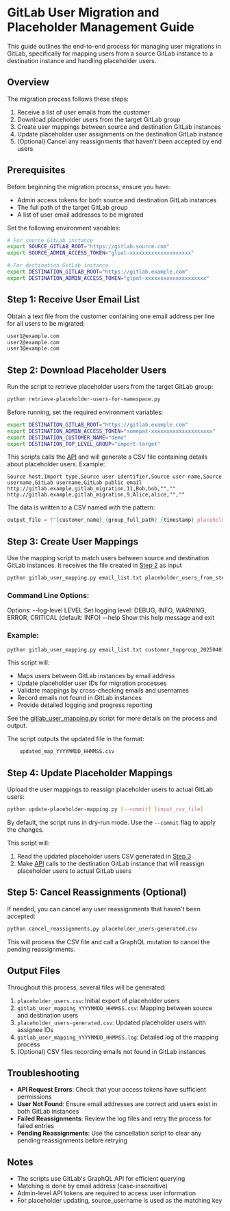 # GitLab User Migration and Placeholder Management Guide

This guide outlines the end-to-end process for managing user migrations in GitLab, specifically for mapping users from a source GitLab instance to a destination instance and handling placeholder users.

## Overview

The migration process follows these steps:

1. Receive a list of user emails from the customer
2. Download placeholder users from the target GitLab group
3. Create user mappings between source and destination GitLab instances
4. Update placeholder user assignments on the destination GitLab instance
5. (Optional) Cancel any reassignments that haven't been accepted by end users

## Prerequisites

Before beginning the migration process, ensure you have:

- Admin access tokens for both source and destination GitLab instances
- The full path of the target GitLab group
- A list of user email addresses to be migrated

Set the following environment variables:

```bash
# For source GitLab instance
export SOURCE_GITLAB_ROOT="https://gitlab.source.com"
export SOURCE_ADMIN_ACCESS_TOKEN="glpat-xxxxxxxxxxxxxxxxxxxx"

# For destination GitLab instance
export DESTINATION_GITLAB_ROOT="https://gitlab.example.com"
export DESTINATION_ADMIN_ACCESS_TOKEN="glpat-xxxxxxxxxxxxxxxxxxxx"
```

## Step 1: Receive User Email List

Obtain a text file from the customer containing one email address per line for all users to be migrated:

```txt
user1@example.com
user2@example.com
user3@example.com
```

## Step 2: Download Placeholder Users

Run the script to retrieve placeholder users from the target GitLab group:

```bash
python retrieve-placeholder-users-for-namespace.py
```

Before running, set the required environment variables:

```bash
export DESTINATION_GITLAB_ROOT="https://gitlab.example.com"
export DESTINATION_ADMIN_ACCESS_TOKEN="somepat-xxxxxxxxxxxxxxxxxxxx"
export DESTINATION_CUSTOMER_NAME="demo"
export DESTINATION_TOP_LEVEL_GROUP="import-target"
```

This scripts calls the [API](https://docs.gitlab.com/api/group_placeholder_reassignments/#download-the-csv-file) and will generate a CSV file containing details about placeholder users. Example:

```
Source host,Import type,Source user identifier,Source user name,Source username,GitLab username,GitLab public email
http://gitlab.example,gitlab_migration,11,Bob,bob,"",""
http://gitlab.example,gitlab_migration,9,Alice,alice,"",""
```
The data is written to a CSV named with the pattern:

```python
output_file = f"{customer_name}_{group_full_path}_{timestamp}_placeholder_users.csv"  # Name of the output CSV file
```

## Step 3: Create User Mappings

Use the mapping script to match users between source and destination GitLab instances. It receives the file created in [Step 2](#step-2-download-placeholder-users) as input

```bash
python gitlab_user_mapping.py email_list.txt placeholder_users_from_step_2.csv [OPTIONS]
```

### Command Line Options:

Options:
    --log-level LEVEL          Set logging level: DEBUG, INFO, WARNING, ERROR, CRITICAL (default: INFO)
    --help                     Show this help message and exit

### Example:

```bash
python gitlab_user_mapping.py email_list.txt customer_topgroup_20250401081822_placeholder_users.csv --log-level INFO
```

This script will:

- Maps users between GitLab instances by email address
- Update placeholder user IDs for migration processes
- Validate mappings by cross-checking emails and usernames
- Record emails not found in GitLab instances
- Provide detailed logging and progress reporting

See the [gitlab_user_mapping.py](./gitlab_user_mapping.py) script for more details on the process and output.

The script outputs the updated file in the format:

```bash
    updated_map_YYYYMMDD_HHMMSS.csv
```

## Step 4: Update Placeholder Mappings

Upload the user mappings to reassign placeholder users to actual GitLab users:

```bash
python update-placeholder-mapping.py [--commit] [input_csv_file]
```

By default, the script runs in dry-run mode. Use the `--commit` flag to apply the changes.

This script will:

1. Read the updated placeholder users CSV generated in [Step 3](#step-3-create-user-mappings)
2. Make [API](https://docs.gitlab.com/api/group_placeholder_reassignments/#reassign-placeholders) calls to the destination GitLab instance that will reassign placeholder users to actual GitLab users

## Step 5: Cancel Reassignments (Optional)

If needed, you can cancel any user reassignments that haven't been accepted:

```bash
python cancel_reassignments.py placeholder_users-generated.csv
```

This will process the CSV file and call a GraphQL mutation to cancel the pending reassignments.

## Output Files

Throughout this process, several files will be generated:

1. `placeholder_users.csv`: Initial export of placeholder users
2. `gitlab_user_mapping_YYYYMMDD_HHMMSS.csv`: Mapping between source and destination users
3. `placeholder_users-generated.csv`: Updated placeholder users with assignee IDs
4. `gitlab_user_mapping_YYYYMMDD_HHMMSS.log`: Detailed log of the mapping process
5. (Optional) CSV files recording emails not found in GitLab instances

## Troubleshooting

- **API Request Errors**: Check that your access tokens have sufficient permissions
- **User Not Found**: Ensure email addresses are correct and users exist in both GitLab instances
- **Failed Reassignments**: Review the log files and retry the process for failed entries
- **Pending Reassignments**: Use the cancellation script to clear any pending reassignments before retrying

## Notes

- The scripts use GitLab's GraphQL API for efficient querying
- Matching is done by email address (case-insensitive)
- Admin-level API tokens are required to access user information
- For placeholder updating, source_username is used as the matching key